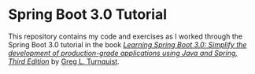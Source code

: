 # Spring Boot 3.0 Tutorial

This repository contains my code and exercises as I worked through the Spring Boot 3.0 tutorial in the book [_Learning Spring Boot 3.0: Simplify the development of production-grade applications using Java and Spring, Third Edition_](https://www.packtpub.com/en-us/product/learning-spring-boot-30-9781803233307) by [Greg L. Turnquist](https://github.com/gregturn).
